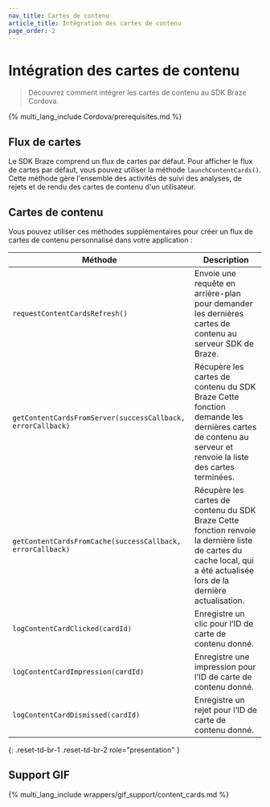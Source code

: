 ```yaml
---
nav_title: Cartes de contenu
article_title: Intégration des cartes de contenu
page_order: 2
---
```


# Intégration des cartes de contenu

> Découvrez comment intégrer les cartes de contenu au SDK Braze Cordova.

{% multi_lang_include Cordova/prerequisites.md %}

## Flux de cartes

Le SDK Braze comprend un flux de cartes par défaut. Pour afficher le flux de cartes par défaut, vous pouvez utiliser la méthode `launchContentCards()`. Cette méthode gère l'ensemble des activités de suivi des analyses, de rejets et de rendu des cartes de contenu d'un utilisateur.

## Cartes de contenu

Vous pouvez utiliser ces méthodes supplémentaires pour créer un flux de cartes de contenu personnalisé dans votre application :

|Méthode | Description |
|---|---|
|`requestContentCardsRefresh()`|Envoie une requête en arrière-plan pour demander les dernières cartes de contenu au serveur SDK de Braze.|
|`getContentCardsFromServer(successCallback, errorCallback)`|Récupère les cartes de contenu du SDK Braze Cette fonction demande les dernières cartes de contenu au serveur et renvoie la liste des cartes terminées.|
|`getContentCardsFromCache(successCallback, errorCallback)`|Récupère les cartes de contenu du SDK Braze Cette fonction renvoie la dernière liste de cartes du cache local, qui a été actualisée lors de la dernière actualisation.|
|`logContentCardClicked(cardId)`|Enregistre un clic pour l’ID de carte de contenu donné.|
|`logContentCardImpression(cardId)`|Enregistre une impression pour l’ID de carte de contenu donné.|
|`logContentCardDismissed(cardId)`|Enregistre un rejet pour l’ID de carte de contenu donné.|
{: .reset-td-br-1 .reset-td-br-2 role="presentation" }

## Support GIF

{% multi_lang_include wrappers/gif_support/content_cards.md %}
